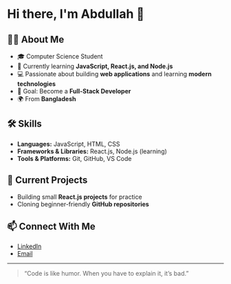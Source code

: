 # Hi there, I'm Abdullah 👋

## 👨‍💻 About Me
- 🎓 Computer Science Student
- 🌱 Currently learning **JavaScript, React.js, and Node.js**
- 💻 Passionate about building **web applications** and learning **modern technologies**
- 🎯 Goal: Become a **Full-Stack Developer**
- 🌍 From **Bangladesh**

## 🛠 Skills
- **Languages:** JavaScript, HTML, CSS
- **Frameworks & Libraries:** React.js, Node.js (learning)
- **Tools & Platforms:** Git, GitHub, VS Code

## 📌 Current Projects
- Building small **React.js projects** for practice
- Cloning beginner-friendly **GitHub repositories**

## 📫 Connect With Me
- [LinkedIn](https://linkedin.com/in/your-username)  
- [Email](mailto:your-email@example.com)

---

> “Code is like humor. When you have to explain it, it’s bad.”
